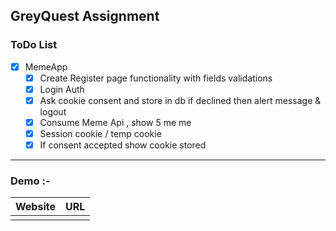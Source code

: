 ## GreyQuest Assignment


### ToDo List 

- [x] MemeApp
    - [x] Create Register page functionality with fields validations 
    - [x] Login Auth 
    - [x] Ask cookie consent and store in db  if declined then alert message & logout
    - [x] Consume Meme Api , show 5 me me 
    - [x] Session cookie / temp cookie 
    - [x] If consent accepted show cookie stored

----
### Demo  :-

| Website       | URL                  |
| ------------- | ------------------------------ |
|               |  |

&nbsp;